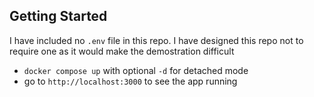 ## Getting Started

I have included no `.env` file in this repo. I have designed this repo not to require one as it would make the demostration difficult

- `docker compose up` with optional `-d` for detached mode
- go to `http://localhost:3000` to see the app running